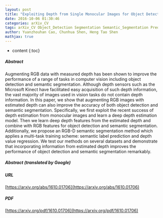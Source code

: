 ```yaml
---
layout: post
title: "Exploiting Depth from Single Monocular Images for Object Detection and Semantic Segmentation"
date: 2016-10-06 01:30:46
categories: arXiv_CV
tags: arXiv_CV Object_Detection Segmentation Semantic_Segmentation Prediction Detection
author: Yuanzhouhan Cao, Chunhua Shen, Heng Tao Shen
mathjax: true
---
```


* content
{:toc}

##### Abstract
Augmenting RGB data with measured depth has been shown to improve the performance of a range of tasks in computer vision including object detection and semantic segmentation. Although depth sensors such as the Microsoft Kinect have facilitated easy acquisition of such depth information, the vast majority of images used in vision tasks do not contain depth information. In this paper, we show that augmenting RGB images with estimated depth can also improve the accuracy of both object detection and semantic segmentation. Specifically, we first exploit the recent success of depth estimation from monocular images and learn a deep depth estimation model. Then we learn deep depth features from the estimated depth and combine with RGB features for object detection and semantic segmentation. Additionally, we propose an RGB-D semantic segmentation method which applies a multi-task training scheme: semantic label prediction and depth value regression. We test our methods on several datasets and demonstrate that incorporating information from estimated depth improves the performance of object detection and semantic segmentation remarkably.

##### Abstract (translated by Google)


##### URL
[https://arxiv.org/abs/1610.01706](https://arxiv.org/abs/1610.01706)

##### PDF
[https://arxiv.org/pdf/1610.01706](https://arxiv.org/pdf/1610.01706)

